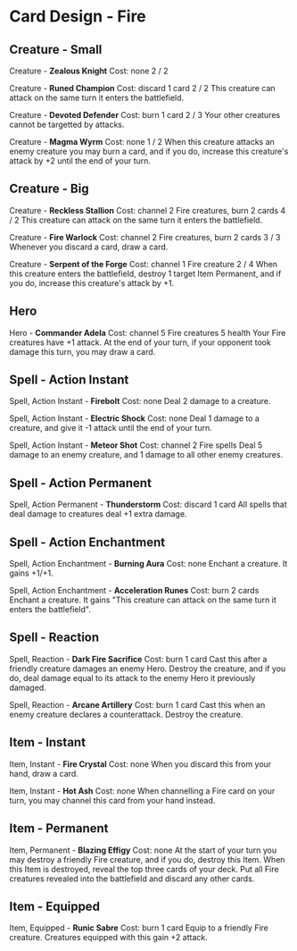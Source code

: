 # Card Design - Fire

## Creature - Small

Creature - **Zealous Knight**
	Cost: none
	2 / 2

Creature - **Runed Champion**
	Cost: discard 1 card
	2 / 2
	This creature can attack on the same turn it enters the battlefield.

Creature - **Devoted Defender**
	Cost: burn 1 card
	2 / 3
	Your other creatures cannot be targetted by attacks.

Creature - **Magma Wyrm**
	Cost: none
	1 / 2
	When this creature attacks an enemy creature you may burn a card, and if you do, increase this creature's attack by +2 until the end of your turn.

## Creature - Big

Creature - **Reckless Stallion**
	Cost: channel 2 Fire creatures, burn 2 cards
	4 / 2
	This creature can attack on the same turn it enters the battlefield.

Creature - **Fire Warlock**
	Cost: channel 2 Fire creatures, burn 2 cards
	3 / 3
	Whenever you discard a card, draw a card.

Creature - **Serpent of the Forge**
	Cost: channel 1 Fire creature
	2 / 4
	When this creature enters the battlefield, destroy 1 target Item Permanent, and if you do, increase this creature's attack by +1.

## Hero

Hero - **Commander Adela**
	Cost: channel 5 Fire creatures
	5 health
	Your Fire creatures have +1 attack. At the end of your turn, if your opponent took damage this turn, you may draw a card.

## Spell - Action Instant

Spell, Action Instant - **Firebolt**
	Cost: none
	Deal 2 damage to a creature.

Spell, Action Instant - **Electric Shock**
	Cost: none
	Deal 1 damage to a creature, and give it -1 attack until the end of your turn.

Spell, Action Instant - **Meteor Shot**
	Cost: channel 2 Fire spells
	Deal 5 damage to an enemy creature, and 1 damage to all other enemy creatures.

## Spell - Action Permanent

Spell, Action Permanent - **Thunderstorm**
	Cost: discard 1 card
	All spells that deal damage to creatures deal +1 extra damage.

## Spell - Action Enchantment

Spell, Action Enchantment - **Burning Aura**
	Cost: none
	Enchant a creature. It gains +1/+1.

Spell, Action Enchantment - **Acceleration Runes**
	Cost: burn 2 cards
	Enchant a creature. It gains "This creature can attack on the same turn it enters the battlefield".

## Spell - Reaction

Spell, Reaction - **Dark Fire Sacrifice**
	Cost: burn 1 card
	Cast this after a friendly creature damages an enemy Hero. Destroy the creature, and if you do, deal damage equal to its attack to the enemy Hero it previously damaged.

Spell, Reaction - **Arcane Artillery**
	Cost: burn 1 card
	Cast this when an enemy creature declares a counterattack. Destroy the creature.

## Item - Instant

Item, Instant - **Fire Crystal**
	Cost: none
	When you discard this from your hand, draw a card.

Item, Instant - **Hot Ash**
	Cost: none
	When channelling a Fire card on your turn, you may channel this card from your hand instead.

## Item - Permanent

Item, Permanent - **Blazing Effigy**
	Cost: none
	At the start of your turn you may destroy a friendly Fire creature, and if you do, destroy this Item. When this Item is destroyed, reveal the top three cards of your deck. Put all Fire creatures revealed into the battlefield and discard any other cards.

## Item - Equipped

Item, Equipped - **Runic Sabre**
	Cost: burn 1 card
	Equip to a friendly Fire creature. Creatures equipped with this gain +2 attack.